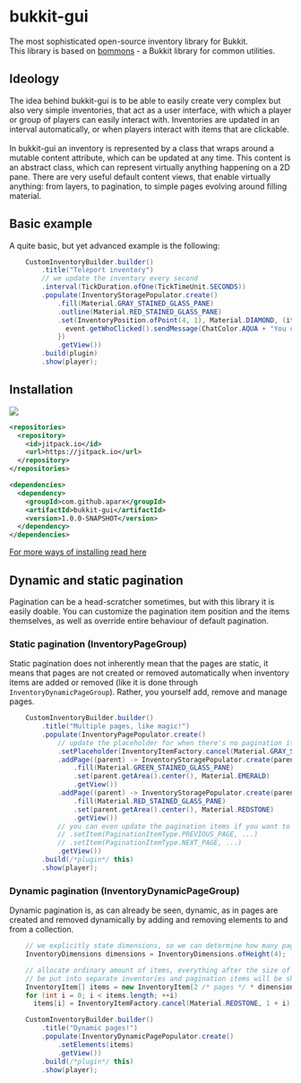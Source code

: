# bukkit-gui
The most sophisticated open-source inventory library for Bukkit.<br/>
This library is based on [bommons](https://github.com/aparx/bommons) - a Bukkit library for common utilities.

## Ideology
The idea behind bukkit-gui is to be able to easily create very complex but also very simple inventories, that act as a user interface, with which a player or group of players can easily interact with. Inventories are updated in an interval automatically, or when players interact with items that are clickable.<br/><br/>
In bukkit-gui an inventory is represented by a class that wraps around a mutable content attribute, which can be updated at any time. This content is an abstract class, which can represent virtually anything happening on a 2D pane. There are very useful default content views, that enable virtually anything: from layers, to pagination, to simple pages evolving around filling material.

## Basic example
A quite basic, but yet advanced example is the following:

```java
    CustomInventoryBuilder.builder()
        .title("Teleport inventory")
        // we update the inventory every second
        .interval(TickDuration.ofOne(TickTimeUnit.SECONDS))
        .populate(InventoryStoragePopulator.create()
            .fill(Material.GRAY_STAINED_GLASS_PANE)
            .outline(Material.RED_STAINED_GLASS_PANE)
            .set(InventoryPosition.ofPoint(4, 1), Material.DIAMOND, (item, event) -> {
              event.getWhoClicked().sendMessage(ChatColor.AQUA + "You clicked the diamond!");
            })
            .getView())
        .build(plugin)
        .show(player);
```

## Installation
[![](https://jitpack.io/v/aparx/bukkit-gui.svg)](https://jitpack.io/#aparx/bukkit-gui)

```xml
<repositories>
  <repository>
    <id>jitpack.io</id>
    <url>https://jitpack.io</url>
  </repository>
</repositories>

<dependencies>
  <dependency>
    <groupId>com.github.aparx</groupId>
    <artifactId>bukkit-gui</artifactId>
    <version>1.0.0-SNAPSHOT</version>
  </dependency>
</dependencies>
```

[For more ways of installing read here](https://jitpack.io/#aparx/bukkit-gui/1.0.0-SNAPSHOT)

## Dynamic and static pagination
Pagination can be a head-scratcher sometimes, but with this library it is easily doable. You can customize the pagination item position and the items themselves, as well as override entire behaviour of default pagination.

### Static pagination (InventoryPageGroup)
Static pagination does not inherently mean that the pages are static, it means that pages are not created or removed automatically when inventory items are added or removed (like it is done through `InventoryDynamicPageGroup`). Rather, you yourself add, remove and manage pages.

```java
    CustomInventoryBuilder.builder()
        .title("Multiple pages, like magic!")
        .populate(InventoryPagePopulator.create()
            // update the placeholder for when there's no pagination item (optional)
            .setPlaceholder(InventoryItemFactory.cancel(Material.GRAY_STAINED_GLASS_PANE))
            .addPage((parent) -> InventoryStoragePopulator.create(parent)
                .fill(Material.GREEN_STAINED_GLASS_PANE)
                .set(parent.getArea().center(), Material.EMERALD)
                .getView())
            .addPage((parent) -> InventoryStoragePopulator.create(parent)
                .fill(Material.RED_STAINED_GLASS_PANE)
                .set(parent.getArea().center(), Material.REDSTONE)
                .getView())
            // you can even update the pagination items if you want to
            // .setItem(PaginationItemType.PREVIOUS_PAGE, ...)
            // .setItem(PaginationItemType.NEXT_PAGE, ...)
            .getView())
        .build(/*plugin*/ this)
        .show(player);
```

### Dynamic pagination (InventoryDynamicPageGroup)
Dynamic pagination is, as can already be seen, dynamic, as in pages are created and removed dynamically by adding and removing elements to and from a collection.

```java
    // we explicitly state dimensions, so we can determine how many pages of redstone we want
    InventoryDimensions dimensions = InventoryDimensions.ofHeight(4);

    // allocate ordinary amount of items, everything after the size of the inventory will
    // be put into separate inventories and pagination items will be shown
    InventoryItem[] items = new InventoryItem[2 /* pages */ * dimensions.size()];
    for (int i = 0; i < items.length; ++i)
      items[i] = InventoryItemFactory.cancel(Material.REDSTONE, 1 + i);

    CustomInventoryBuilder.builder()
        .title("Dynamic pages!")
        .populate(InventoryDynamicPagePopulator.create()
            .setElements(items)
            .getView())
        .build(/*plugin*/ this)
        .show(player);
```
